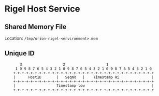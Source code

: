 # Rigel Host Service

## Shared Memory File

Location: `/tmp/orion-rigel-<environment>.mem`

## Unique ID

```
       3                   2                   1
     1 0 9 8 7 6 5 4 3 2 1 0 9 8 7 6 5 4 3 2 1 0 9 8 7 6 5 4 3 2 1 0
    +-+-+-+-+-+-+-+-+-+-+-+-+-+-+-+-+-+-+-+-+-+-+-+-+-+-+-+-+-+-+-+-+
    |      HostID       |   SeqNR   |    Timestamp Hi               |
    +-+-+-+-+-+-+-+-+-+-+-+-+-+-+-+-+-+-+-+-+-+-+-+-+-+-+-+-+-+-+-+-+
    |                   Timestamp low                               |
    +-+-+-+-+-+-+-+-+-+-+-+-+-+-+-+-+-+-+-+-+-+-+-+-+-+-+-+-+-+-+-+-+
```


